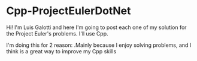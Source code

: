 Cpp-ProjectEulerDotNet
======================

Hi! I'm Luis Galotti and here I'm going to post each one of my solution for the Project Euler's problems. I'll use Cpp.

I'm doing this for 2 reason:
  .Mainly because I enjoy solving problems, and I think is a great way to improve my Cpp skills
  


